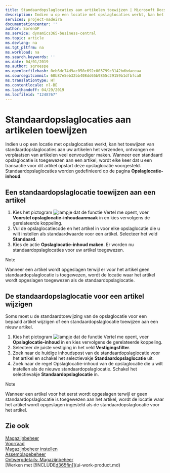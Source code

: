 ```yaml
---
title: Standaardopslaglocaties aan artikelen toewijzen | Microsoft Docs
description: Indien u op een locatie met opslaglocaties werkt, kan het toewijzen van standaardopslaglocaties aan uw artikelen het verzenden, ontvangen en verplaatsen van artikelen veel eenvoudiger maken. Wanneer een standaard opslaglocatie is toegewezen aan een artikel, wordt elke keer dat u een transactie voor dit artikel opstart deze opslaglocatie voorgesteld.
services: project-madeira
documentationcenter: ''
author: SorenGP
ms.service: dynamics365-business-central
ms.topic: article
ms.devlang: na
ms.tgt_pltfrm: na
ms.workload: na
ms.search.keywords: ''
ms.date: 04/01/2019
ms.author: sgroespe
ms.openlocfilehash: 0eb6dc74d9ac050c692c003799c3142bdbdaeeaa
ms.sourcegitcommit: 60b87e5eb32bb408dd65b9855c29159b1dfbfca8
ms.translationtype: HT
ms.contentlocale: nl-BE
ms.lasthandoff: 04/29/2019
ms.locfileid: "1248767"
---
```

# <a name="assign-default-bins-to-items"></a>Standaardopslaglocaties aan artikelen toewijzen
Indien u op een locatie met opslaglocaties werkt, kan het toewijzen van standaardopslaglocaties aan uw artikelen het verzenden, ontvangen en verplaatsen van artikelen veel eenvoudiger maken. Wanneer een standaard opslaglocatie is toegewezen aan een artikel, wordt elke keer dat u een transactie voor dit artikel opstart deze opslaglocatie voorgesteld. Standaardopslaglocaties worden gedefinieerd op de pagina **Opslaglocatie-inhoud**.  

## <a name="to-assign-a-default-bin-to-an-item"></a>Een standaardopslaglocatie toewijzen aan een artikel
1.  Kies het pictogram ![lampje dat de functie Vertel me opent](media/ui-search/search_small.png "Vertel me wat u wilt doen"), voer **Voorstel opslaglocatie-inhoudaanmaak** in en kies vervolgens de gerelateerde koppeling.  
2.  Vul de opslaglocatiecode en het artikel in voor elke opslaglocatie die u wilt instellen als standaardwaarde voor een artikel. Selecteer het veld **Standaard**.  
3.  Kies de actie **Opslaglocatie-inhoud maken**. Er worden nu standaardopslaglocaties voor uw artikel toegewezen.  

> [!NOTE]  
>  Wanneer een artikel wordt opgeslagen terwijl er voor het artikel geen standaardopslaglocatie is toegewezen, wordt de locatie waar het artikel wordt opgeslagen toegewezen als de standaardopslaglocatie.  

## <a name="to-change-the-default-bin-for-an-item"></a>De standaardopslaglocatie voor een artikel wijzigen  
Soms moet u de standaardtoewijzing van de opslaglocatie voor een bepaald artikel wijzigen of een standaardopslaglocatie toewijzen aan een nieuw artikel.    
1.  Kies het pictogram ![lampje dat de functie Vertel me opent](media/ui-search/search_small.png "Vertel me wat u wilt doen"), voer **Opslaglocatie-inhoud** in en kies vervolgens de gerelateerde koppeling.  
2.  Selecteer de juiste vestiging in het veld **Vestigingsfilter**.  
3.  Zoek naar de huidige inhoudspost van de standaardopslaglocatie voor het artikel en schakel het selectievakje **Standaardopslaglocatie** uit.  
4.  Zoek naar de regel Opslaglocatie-inhoud van de opslaglocatie die u wilt instellen als de nieuwe standaardopslaglocatie. Schakel het selectievakje **Standaardopslaglocatie** in.  

> [!NOTE]  
>  Wanneer een artikel voor het eerst wordt opgeslagen terwijl er geen standaardopslaglocatie is toegewezen aan het artikel, wordt de locatie waar het artikel wordt opgeslagen ingesteld als de standaardopslaglocatie voor het artikel.  

## <a name="see-also"></a>Zie ook  
[Magazijnbeheer](warehouse-manage-warehouse.md)  
[Voorraad](inventory-manage-inventory.md)  
[Magazijnbeheer instellen](warehouse-setup-warehouse.md)     
[Assemblagebeheer](assembly-assemble-items.md)    
[Ontwerpdetails: Magazijnbeheer](design-details-warehouse-management.md)  
[Werken met [!INCLUDE[d365fin](includes/d365fin_md.md)]](ui-work-product.md)
